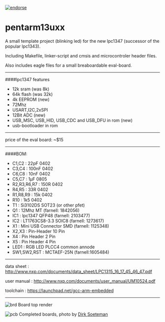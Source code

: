 [![endorse](http://api.coderwall.com/sebseb7/endorsecount.png)](http://coderwall.com/sebseb7)


pentarm13uxx
============

A small template project (blinking led) for the new lpc1347 (successor of the popular lpc1343).

Including Makefile, linker-script and cmsis and microcontroler header files.

Also includes eagle files for a small breaboardable eval-board.


- - -

####lpc1347 features


* 12k sram (was 8k)
* 64k flash (was 32k)
* 4k EEPROM (new)
* 72Mhz
* USART,I2C,2xSPI
* 12Bit ADC (new)
* USB_MSC, USB_HID, USB_CDC and USB_DFU in rom (new)
* usb-bootloader in rom

- - -

price of the eval board: ~$15

- - -

####BOM:

* C1,C2 : 22pF 0402
* C3,C4 : 100nF 0402
* C6,C8 : 10nF 0402
* C5,C7 : 1µF 0805
* R2,R3,R6,R7 : 150R 0402
* R4,R5 : 33R 0402
* R1,R8,R9 : 15k 0402
* R10 : 1k5 0402
* T1 : Si3102DS SOT23 (or other pfet)
* Q1 : 12Mhz MT (farnell: 1842056)
* IC1 : lpc1347 QFP48 (farnell: 2103477)
* IC2 : LT1763CS8-3.3 SOIC8 (farnell: 1273617)
* X1 : Mini USB Connector SMD (farnell: 1125348)
* X2,X3 : Pin-Header 10 Pin
* X4 : Pin Header 2 Pin
* X5 : Pin Header 4 Pin
* LED1 : RGB LED PLCC4 common annode
* SW1,SW2,RST : MCTAEF-25N (farnell:1605484)

- - -

data sheet  : http://www.nxp.com/documents/data_sheet/LPC1315_16_17_45_46_47.pdf

user manual : http://www.nxp.com/documents/user_manual/UM10524.pdf

toolchain   : https://launchpad.net/gcc-arm-embedded

- - -   
![brd](https://raw.github.com/basilfx/pentarm13uxx/master/doc/brd.png)
Board top render

![pcb](https://raw.github.com/basilfx/pentarm13uxx/master/doc/pcb.jpg) Completed boards, photo by [Dirk Soeteman](http://www.dirksoeteman.nl/)